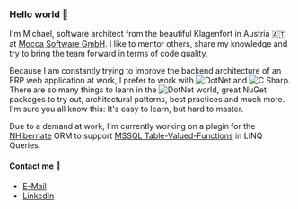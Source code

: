 ### Hello world 👋

I'm Michael, software architect from the beautiful Klagenfort in Austria :austria: at [Mocca Software GmbH](https://mocca-one.com/). I like to mentor others, share my knowledge and try to bring the team forward in terms of code quality.

Because I am constantly trying to improve the backend architecture of an ERP web application at work, I prefer to work with <img alt="DotNet" src="https://img.shields.io/badge/dotnet-1572B6?logo=dotnet&logoColor=white&style=flat"/> and <img alt="C Sharp" src="https://img.shields.io/badge/C%23-1572B6?logo=c-sharp&logoColor=white&style=flat"/>. There are so many things to learn in the <img alt="DotNet" src="https://img.shields.io/badge/dotnet-1572B6?logo=dotnet&logoColor=white&style=flat"/> world, great NuGet packages to try out, architectural patterns, best practices and much more. I'm sure you all know this: It's easy to learn, but hard to master. 

Due to a demand at work, I'm currently working on a plugin for the [NHibernate](https://nhibernate.info/) ORM to support [MSSQL Table-Valued-Functions](https://learn.microsoft.com/en-us/sql/relational-databases/user-defined-functions/user-defined-functions?view=sql-server-ver16#table-valued-functions) in LINQ Queries.

#### Contact me 💬
- [E-Mail](michael.kaufmann@outlook.at)
- [LinkedIn](inkedin.com/in/michael-kaufmann-9a324b199)

